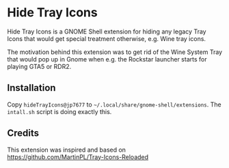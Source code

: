 # Hide Tray Icons

Hide Tray Icons is a GNOME Shell extension for hiding any legacy Tray Icons that would get special treatment otherwise, e.g. Wine tray icons.

The motivation behind this extension was to get rid of the Wine System Tray that would pop up in Gnome when e.g. the Rockstar launcher starts for playing GTA5 or RDR2.

## Installation

Copy `hideTrayIcons@jp7677` to `~/.local/share/gnome-shell/extensions`. The `intall.sh` script is doing exactly this.

## Credits

This extension was inspired and based on <https://github.com/MartinPL/Tray-Icons-Reloaded>
